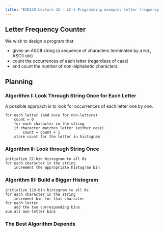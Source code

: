 ```yaml
---
title: "ECE120 Lecture 32 - LC-3 Programming example: letter frequency counter"
---
```

## Letter Frequency Counter
We wish to design a program that:
- given an ASCII string (a sequence of characters terminated by a `NUL`, ASCII `x00`)
- count the occurrences of each letter (regardless of case)
- and count the number of non-alphabetic characters.

## Planning
### Algorithm I: Look Through String Once for Each Letter
A possible approach is to look for occurrences of each letter one by one.
```
for each letter (and once for non-letters)
	count = 0 
	for each character in the string
	if character matches letter (either case)
		count = count + 1
	store count for the letter in histogram
```

### Algorithm II: Look through String Once

```
initialize 27-bin histogram to all 0s
for each character in the string
	increment the appropriate histogram bin
```

### Algorithm III: Build a Bigger Histogram
```
initialize 128-bin histogram to all 0s
for each character in the string
	increment bin for that character
for each letter
	add the two corresponding bins
sum all non-letter bins
```

### The Best Algorithm Depends


## 